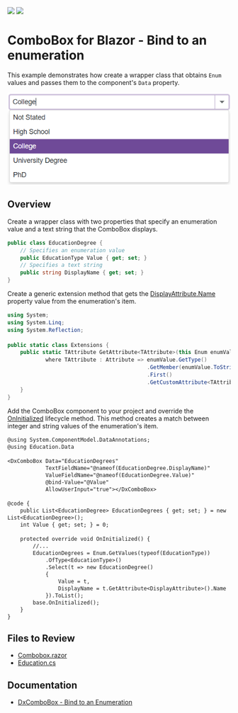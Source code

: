 <!-- default badges list -->
[![](https://img.shields.io/badge/Open_in_DevExpress_Support_Center-FF7200?style=flat-square&logo=DevExpress&logoColor=white)](https://supportcenter.devexpress.com/ticket/details/T1180793)
[![](https://img.shields.io/badge/📖_How_to_use_DevExpress_Examples-e9f6fc?style=flat-square)](https://docs.devexpress.com/GeneralInformation/403183)
<!-- default badges end -->
# ComboBox for Blazor - Bind to an enumeration

This example demonstrates how create a wrapper class that obtains `Enum` values and passes them to the component's `Data` property.

![Bind Combobox to Enum](images/BindComboboxToEnum.png)

## Overview

Create a wrapper class with two properties that specify an enumeration value and a text string that the ComboBox displays.

```cs
public class EducationDegree {
    // Specifies an enumeration value
    public EducationType Value { get; set; }
    // Specifies a text string
    public string DisplayName { get; set; }
}
```

Create a generic extension method that gets the [DisplayAttribute.Name](https://learn.microsoft.com/en-us/dotnet/api/system.componentmodel.dataannotations.displayattribute.name?view=net-7.0) property value from the enumeration's item.

```cs
using System;
using System.Linq;
using System.Reflection;

public static class Extensions {
    public static TAttribute GetAttribute<TAttribute>(this Enum enumValue)
            where TAttribute : Attribute => enumValue.GetType()
                                            .GetMember(enumValue.ToString())
                                            .First()
                                            .GetCustomAttribute<TAttribute>();
    }
}
```

Add the ComboBox component to your project and override the [OnInitialized](https://learn.microsoft.com/en-us/aspnet/core/blazor/components/lifecycle?view=aspnetcore-7.0#component-initialization-oninitializedasync) lifecycle method. This method creates a match between integer and string values of the enumeration's item.

```razor
@using System.ComponentModel.DataAnnotations;
@using Education.Data

<DxComboBox Data="EducationDegrees" 
            TextFieldName="@nameof(EducationDegree.DisplayName)"
            ValueFieldName="@nameof(EducationDegree.Value)" 
            @bind-Value="@Value"
            AllowUserInput="true"></DxComboBox>

@code {
    public List<EducationDegree> EducationDegrees { get; set; } = new List<EducationDegree>();
    int Value { get; set; } = 0;

    protected override void OnInitialized() {
        //...
        EducationDegrees = Enum.GetValues(typeof(EducationType))
            .OfType<EducationType>()
            .Select(t => new EducationDegree()
            {
                Value = t,
                DisplayName = t.GetAttribute<DisplayAttribute>().Name
            }).ToList();
        base.OnInitialized();
    }
}
```

## Files to Review

- [Combobox.razor](CS/Shared/Combobox.razor)
- [Education.cs](CS/Data/Education.cs)

## Documentation

- [DxComboBox - Bind to an Enumeration](https://docs.devexpress.com/Blazor/DevExpress.Blazor.DxComboBox-2.Data#bind-to-an-enumeration)
